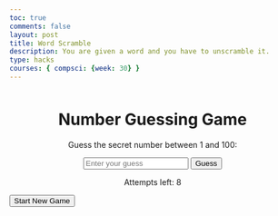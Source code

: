 ```yaml
---
toc: true
comments: false
layout: post
title: Word Scramble
description: You are given a word and you have to unscramble it.
type: hacks
courses: { compsci: {week: 30} }
---
```


<html lang="en">
<head>
    <meta charset="UTF-8">
    <meta name="viewport" content="width=device-width, initial-scale=1.0">
    <title>Number Guessing Game</title>
    <style>
        /* CSS styles */
        .container {
            text-align: center;
            margin-top: 50px;
        }
    </style>
</head>
<body>
    <div class="container">
        <h1>Number Guessing Game</h1>
        <p>Guess the secret number between 1 and 100:</p>
        <input type="number" id="userGuess" placeholder="Enter your guess">
        <button onclick="checkGuess()">Guess</button>
        <p id="feedback"></p>
        <p>Attempts left: <span id="attempts">8</span></p>
    </div>

<script>
        // JavaScript code
        let secretNumber;
        let attemptsLeft = 8;

        function startGame() {
            secretNumber = Math.floor(Math.random() * 100) + 1;
            attemptsLeft = 8;
            document.getElementById("attempts").textContent = attemptsLeft;
            document.getElementById("feedback").textContent = "";
            document.getElementById("userGuess").disabled = false;
        }

        function checkGuess() {
            let userGuess = parseInt(document.getElementById("userGuess").value);
            let feedback = document.getElementById("feedback");
            let attemptsDisplay = document.getElementById("attempts");

            if (userGuess === secretNumber) {
                feedback.textContent = "Congratulations! You guessed the secret number.";
                feedback.style.color = "green";
                document.getElementById("userGuess").disabled = true;
            } else if (userGuess < secretNumber) {
                feedback.textContent = "Too low! Try again.";
                feedback.style.color = "red";
            } else {
                feedback.textContent = "Too high! Try again.";
                feedback.style.color = "red";
            }

            attemptsLeft--;
            attemptsDisplay.textContent = attemptsLeft;
            if (attemptsLeft === 0) {
                feedback.textContent = "Sorry, you've used all your attempts. The secret number was: " + secretNumber;
                feedback.style.color = "red";
                document.getElementById("userGuess").disabled = true;
            }
        }
    </script>
<button onclick="startGame()">Start New Game</button>
</body>
</html>